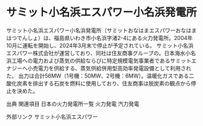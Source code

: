 # サミット小名浜エスパワー小名浜発電所

サミット小名浜エスパワー小名浜発電所（サミットおなはまエスパワーおなはまはつでんしょ）は、福島県いわき市小名浜字渚2-4にある火力発電所。2004年10月に運転を開始し、2024年3月末で停止が予定されている。
サミット小名浜エスパワー株式会社が運営しており、同社は住友商事グループの。日本海水小名浜工場への電力および蒸気の供給ならびに特定規模電気事業者であるサミットエナジーへ小売電力を供給する、蒸気供給併用型高効率発電設備として利用された。
出力は合計56MW（1号機：50MW、2号機：6MW）。温暖化ガスである二酸化炭素を排出する石炭を燃料に使用しており、住友商事は脱炭素の観点から停止を決めた。

出典
関連項目
日本の火力発電所一覧
火力発電
汽力発電

外部リンク
サミット小名浜エスパワー